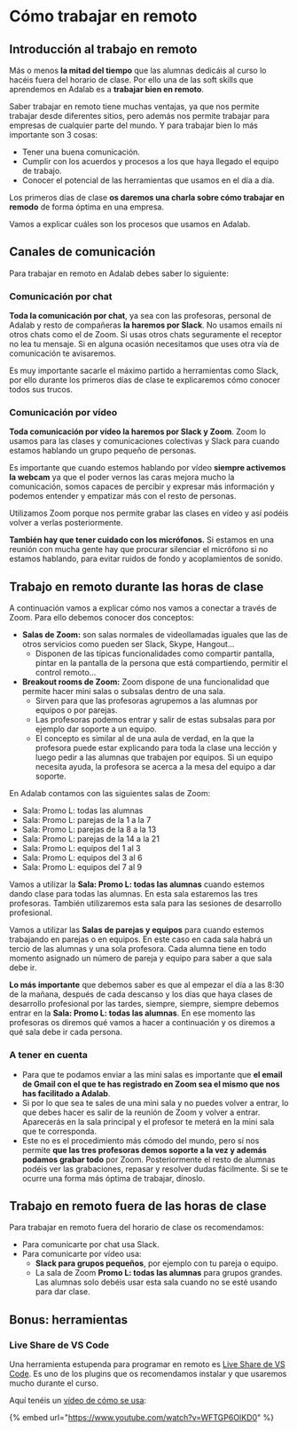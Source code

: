 # Cómo trabajar en remoto

## Introducción al trabajo en remoto

Más o menos **la mitad del tiempo** que las alumnas dedicáis al curso lo hacéis fuera del horario de clase. Por ello una de las soft skills que aprendemos en Adalab es a **trabajar bien en remoto**.

Saber trabajar en remoto tiene muchas ventajas, ya que nos permite trabajar desde diferentes sitios, pero además nos permite trabajar para empresas de cualquier parte del mundo. Y para trabajar bien lo más importante son 3 cosas:

- Tener una buena comunicación.
- Cumplir con los acuerdos y procesos a los que haya llegado el equipo de trabajo.
- Conocer el potencial de las herramientas que usamos en el día a día.

Los primeros días de clase **os daremos una charla sobre cómo trabajar en remodo** de forma óptima en una empresa.

Vamos a explicar cuáles son los procesos que usamos en Adalab.

## Canales de comunicación

Para trabajar en remoto en Adalab debes saber lo siguiente:

### Comunicación por chat

**Toda la comunicación por chat**, ya sea con las profesoras, personal de Adalab y resto de compañeras **la haremos por Slack**. No usamos emails ni otros chats como el de Zoom. Si usas otros chats seguramente el receptor no lea tu mensaje. Si en alguna ocasión necesitamos que uses otra vía de comunicación te avisaremos.

Es muy importante sacarle el máximo partido a herramientas como Slack, por ello durante los primeros días de clase te explicaremos cómo conocer todos sus trucos.

### Comunicación por vídeo

**Toda comunicación por vídeo la haremos por Slack y Zoom**. Zoom lo usamos para las clases y comunicaciones colectivas y Slack para cuando estamos hablando un grupo pequeño de personas.

Es importante que cuando estemos hablando por vídeo **siempre activemos la webcam** ya que el poder vernos las caras mejora mucho la comunicación, somos capaces de percibir y expresar más información y podemos entender y empatizar más con el resto de personas.

Utilizamos Zoom porque nos permite grabar las clases en vídeo y así podéis volver a verlas posteriormente.

**También hay que tener cuidado con los micrófonos.** Si estamos en una reunión con mucha gente hay que procurar silenciar el micrófono si no estamos hablando, para evitar ruidos de fondo y acoplamientos de sonido.

## Trabajo en remoto durante las horas de clase

A continuación vamos a explicar cómo nos vamos a conectar a través de Zoom. Para ello debemos conocer dos conceptos:

- **Salas de Zoom:** son salas normales de videollamadas iguales que las de otros servicios como pueden ser Slack, Skype, Hangout...
   - Disponen de las típicas funcionalidades como compartir pantalla, pintar en la pantalla de la persona que está compartiendo, permitir el control remoto...
- **Breakout rooms de Zoom:** Zoom dispone de una funcionalidad que permite hacer mini salas o subsalas dentro de una sala.
   - Sirven para que las profesoras agrupemos a las alumnas por equipos o por parejas.
   - Las profesoras podemos entrar y salir de estas subsalas para por ejemplo dar soporte a un equipo.
   - El concepto es similar al de una aula de verdad, en la que la profesora puede estar explicando para toda la clase una lección y luego pedir a las alumnas que trabajen por equipos. Si un equipo necesita ayuda, la profesora se acerca a la mesa del equipo a dar soporte.

En Adalab contamos con las siguientes salas de Zoom:

- Sala: Promo L: todas las alumnas
- Sala: Promo L: parejas de la 1 a la 7
- Sala: Promo L: parejas de la 8 a la 13
- Sala: Promo L: parejas de la 14 a la 21
- Sala: Promo L: equipos del 1 al 3
- Sala: Promo L: equipos del 3 al 6
- Sala: Promo L: equipos del 7 al 9

Vamos a utilizar la **Sala: Promo L: todas las alumnas** cuando estemos dando clase para todas las alumnas. En esta sala estaremos las tres profesoras. También utilizaremos esta sala para las sesiones de desarrollo profesional.

Vamos a utilizar las **Salas de parejas y equipos** para cuando estemos trabajando en parejas o en equipos. En este caso en cada sala habrá un tercio de las alumnas y una sola profesora. Cada alumna tiene en todo momento asignado un número de pareja y equipo para saber a que sala debe ir.

**Lo más importante** que debemos saber es que al empezar el día a las 8:30 de la mañana, después de cada descanso y los días que haya clases de desarrollo profesional por las tardes, siempre, siempre, siempre debemos entrar en la **Sala: Promo L: todas las alumnas**. En ese momento las profesoras os diremos qué vamos a hacer a continuación y os diremos a qué sala debe ir cada persona.

### A tener en cuenta

- Para que te podamos enviar a las mini salas es importante que **el email de Gmail con el que te has registrado en Zoom sea el mismo que nos has facilitado a Adalab**.
- Si por lo que sea te sales de una mini sala y no puedes volver a entrar, lo que debes hacer es salir de la reunión de Zoom y volver a entrar. Aparecerás en la sala principal y el profesor te meterá en la mini sala que te corresponda.
- Este no es el procedimiento más cómodo del mundo, pero sí nos permite **que las tres profesoras demos soporte a la vez y además podamos grabar todo** por Zoom. Posteriormente el resto de alumnas podéis ver las grabaciones, repasar y resolver dudas fácilmente. Si se te ocurre una forma más óptima de trabajar, dínoslo.

## Trabajo en remoto fuera de las horas de clase

Para trabajar en remoto fuera del horario de clase os recomendamos:

- Para comunicarte por chat usa Slack.
- Para comunicarte por vídeo usa:
   - **Slack para grupos pequeños**, por ejemplo con tu pareja o equipo.
   - La sala de Zoom **Promo L: todas las alumnas** para grupos grandes. Las alumnas solo debéis usar esta sala cuando no se esté usando para dar clase.

## Bonus: herramientas

### Live Share de VS Code

Una herramienta estupenda para programar en remoto es [Live Share de VS Code](https://marketplace.visualstudio.com/items?itemName=MS-vsliveshare.vsliveshare). Es uno de los plugins que os recomendamos instalar y que usaremos mucho durante el curso.

Aquí tenéis un [vídeo de cómo se usa](https://www.youtube.com/watch?v=WFTGP6OIKD0):

{% embed url="https://www.youtube.com/watch?v=WFTGP6OIKD0" %}

